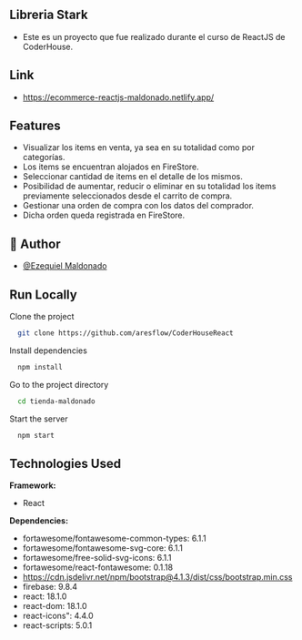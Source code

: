 ## Libreria Stark

- Este es un proyecto que fue realizado durante el curso de ReactJS de CoderHouse.

## Link
- https://ecommerce-reactjs-maldonado.netlify.app/

## Features

- Visualizar los items en venta, ya sea en su totalidad como por categorías.
- Los items se encuentran alojados en FireStore.
- Seleccionar cantidad de items en el detalle de los mismos.
- Posibilidad de aumentar, reducir o eliminar en su totalidad los items previamente seleccionados desde el carrito de compra.
- Gestionar una orden de compra con los datos del comprador.
- Dicha orden queda registrada en FireStore.

## 🚀 Author

- [@Ezequiel Maldonado](https://github.com/aresflow)

## Run Locally

Clone the project

```bash
  git clone https://github.com/aresflow/CoderHouseReact
```

Install dependencies

```bash
  npm install
```

Go to the project directory

```bash
  cd tienda-maldonado
```

Start the server

```bash
  npm start
```

## Technologies Used

**Framework:**

- React

**Dependencies:**

- fortawesome/fontawesome-common-types: 6.1.1
- fortawesome/fontawesome-svg-core: 6.1.1
- fortawesome/free-solid-svg-icons: 6.1.1
- fortawesome/react-fontawesome: 0.1.18
- https://cdn.jsdelivr.net/npm/bootstrap@4.1.3/dist/css/bootstrap.min.css
- firebase: 9.8.4
- react: 18.1.0
- react-dom: 18.1.0
- react-icons": 4.4.0
- react-scripts: 5.0.1